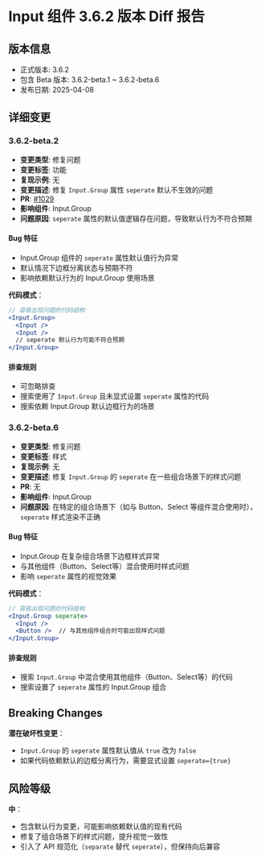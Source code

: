 # Input 组件 3.6.2 版本 Diff 报告

## 版本信息
- 正式版本: 3.6.2
- 包含 Beta 版本: 3.6.2-beta.1 ~ 3.6.2-beta.6
- 发布日期: 2025-04-08

## 详细变更

### 3.6.2-beta.2
- **变更类型**: 修复问题
- **变更标签**: 功能
- **复现示例**: 无
- **变更描述**: 修复 `Input.Group` 属性 `seperate` 默认不生效的问题
- **PR**: [#1029](https://github.com/sheinsight/shineout-next/pull/1029)
- **影响组件**: Input.Group
- **问题原因**: `seperate` 属性的默认值逻辑存在问题，导致默认行为不符合预期

#### Bug 特征
- Input.Group 组件的 `seperate` 属性默认值行为异常
- 默认情况下边框分离状态与预期不符
- 影响依赖默认行为的 Input.Group 使用场景

**代码模式**：
```jsx
// 容易出现问题的代码结构
<Input.Group>
  <Input />
  <Input />
  // seperate 默认行为可能不符合预期
</Input.Group>
```

#### 排查规则
- 可忽略排查
- 搜索使用了 `Input.Group` 且未显式设置 `seperate` 属性的代码
- 搜索依赖 Input.Group 默认边框行为的场景

### 3.6.2-beta.6
- **变更类型**: 修复问题
- **变更标签**: 样式
- **复现示例**: 无
- **变更描述**: 修复 `Input.Group` 的 `seperate` 在一些组合场景下的样式问题
- **PR**: 无
- **影响组件**: Input.Group
- **问题原因**: 在特定的组合场景下（如与 Button、Select 等组件混合使用时），`seperate` 样式渲染不正确

#### Bug 特征
- Input.Group 在复杂组合场景下边框样式异常
- 与其他组件（Button、Select等）混合使用时样式问题
- 影响 `seperate` 属性的视觉效果

**代码模式**：
```jsx
// 容易出现问题的代码结构
<Input.Group seperate>
  <Input />
  <Button />  // 与其他组件组合时可能出现样式问题
</Input.Group>
```

#### 排查规则
- 搜索 `Input.Group` 中混合使用其他组件（Button、Select等）的代码
- 搜索设置了 `seperate` 属性的 Input.Group 组合

## Breaking Changes

**潜在破坏性变更**：
- `Input.Group` 的 `seperate` 属性默认值从 `true` 改为 `false`
- 如果代码依赖默认的边框分离行为，需要显式设置 `seperate={true}`

## 风险等级

**中**：
- 包含默认行为变更，可能影响依赖默认值的现有代码
- 修复了组合场景下的样式问题，提升视觉一致性
- 引入了 API 规范化（`separate` 替代 `seperate`），但保持向后兼容